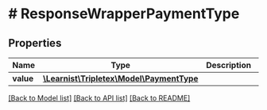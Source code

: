 # # ResponseWrapperPaymentType

## Properties

Name | Type | Description | Notes
------------ | ------------- | ------------- | -------------
**value** | [**\Learnist\Tripletex\Model\PaymentType**](PaymentType.md) |  | [optional]

[[Back to Model list]](../../README.md#models) [[Back to API list]](../../README.md#endpoints) [[Back to README]](../../README.md)
